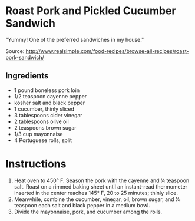 # Roast Pork and Pickled Cucumber Sandwich 

"Yummy! One of the preferred sandwiches in my house."

Source: http://www.realsimple.com/food-recipes/browse-all-recipes/roast-pork-sandwich/ 

## Ingredients

- 1 pound boneless pork loin
- 1/2 teaspoon cayenne pepper
- kosher salt and black pepper
- 1 cucumber, thinly sliced
- 3 tablespoons cider vinegar
- 2 tablespoons olive oil
- 2 teaspoons brown sugar
- 1/3 cup mayonnaise
- 4 Portuguese rolls, split

# Instructions

1. Heat oven to 450° F. Season the pork with the cayenne and ¼ teaspoon salt. Roast on a rimmed baking sheet until an instant-read thermometer inserted in the center reaches 145° F, 20 to 25 minutes; thinly slice.
2. Meanwhile, combine the cucumber, vinegar, oil, brown sugar, and ¼ teaspoon each salt and black pepper in a medium bowl.
3. Divide the mayonnaise, pork, and cucumber among the rolls.

